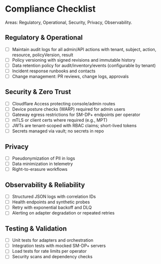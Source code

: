 # Compliance Checklist

Areas: Regulatory, Operational, Security, Privacy, Observability.

## Regulatory & Operational
- [ ] Maintain audit logs for all admin/API actions with tenant, subject, action, resource, policyVersion, result
- [ ] Policy versioning with signed revisions and immutable history
- [ ] Data retention policy for audit/inventory/events (configurable by tenant)
- [ ] Incident response runbooks and contacts
- [ ] Change management: PR reviews, change logs, approvals

## Security & Zero Trust
- [ ] Cloudflare Access protecting console/admin routes
- [ ] Device posture checks (WARP) required for admin users
- [ ] Gateway egress restrictions for SM-DP+ endpoints per operator
- [ ] mTLS or client certs where required (e.g., MPT)
- [ ] JWTs are tenant-scoped with RBAC claims; short-lived tokens
- [ ] Secrets managed via vault; no secrets in repo

## Privacy
- [ ] Pseudonymization of PII in logs
- [ ] Data minimization in telemetry
- [ ] Right-to-erasure workflows

## Observability & Reliability
- [ ] Structured JSON logs with correlation IDs
- [ ] Health endpoints and synthetic probes
- [ ] Retry with exponential backoff and DLQ
- [ ] Alerting on adapter degradation or repeated retries

## Testing & Validation
- [ ] Unit tests for adapters and orchestration
- [ ] Integration tests with mocked SM-DP+ servers
- [ ] Load tests for rate limits per operator
- [ ] Security scans and dependency checks
